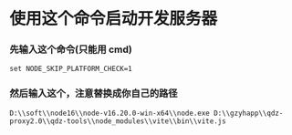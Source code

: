 # 使用这个命令启动开发服务器

### 先输入这个命令(只能用 cmd)

`set NODE_SKIP_PLATFORM_CHECK=1`

### 然后输入这个，注意替换成你自己的路径

`D:\\soft\\node16\\node-v16.20.0-win-x64\\node.exe D:\\gzyhapp\\qdz-proxy2.0\\qdz-tools\\node_modules\\vite\\bin\\vite.js`

